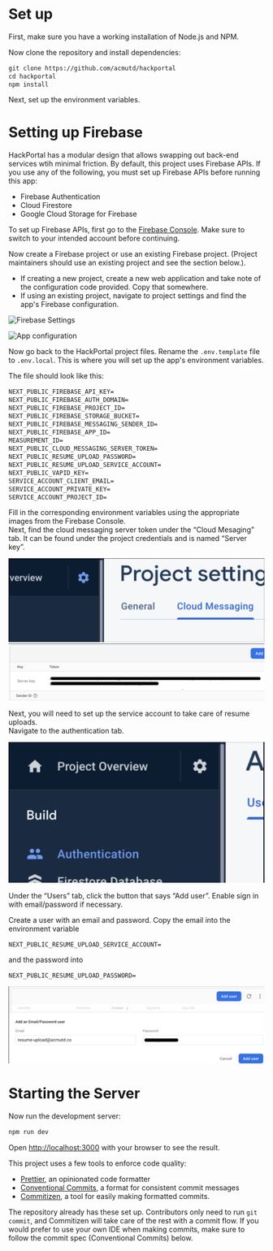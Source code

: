 # Set up

First, make sure you have a working installation of Node.js and NPM.

Now clone the repository and install dependencies:

```
git clone https://github.com/acmutd/hackportal
cd hackportal
npm install
```
Next, set up the environment variables.


# Setting up Firebase

HackPortal has a modular design that allows swapping out back-end services wtih
minimal friction. By default, this project uses Firebase APIs. If you use any of
the following, you must set up Firebase APIs before running this app:

- Firebase Authentication
- Cloud Firestore
- Google Cloud Storage for Firebase

To set up Firebase APIs, first go to the [Firebase Console](https://console.firebase.google.com).
Make sure to switch to your intended account before continuing.

Now create a Firebase project or use an existing Firebase project. (Project
maintainers should use an existing project and see the section below.).

- If creating a new project, create a new web application and take note of the
  configuration code provided. Copy that somewhere.
- If using an existing project, navigate to project settings and find the app's
  Firebase configuration.

![Firebase Settings](./images/set-up-1.png)

![App configuration](./images/set-up-2.png)

Now go back to the HackPortal project files. Rename the `.env.template` file to
`.env.local`. This is where you will set up the app's environment variables.

The file should look like this:

```
NEXT_PUBLIC_FIREBASE_API_KEY=
NEXT_PUBLIC_FIREBASE_AUTH_DOMAIN=
NEXT_PUBLIC_FIREBASE_PROJECT_ID=
NEXT_PUBLIC_FIREBASE_STORAGE_BUCKET=
NEXT_PUBLIC_FIREBASE_MESSAGING_SENDER_ID=
NEXT_PUBLIC_FIREBASE_APP_ID=
MEASUREMENT_ID=
NEXT_PUBLIC_CLOUD_MESSAGING_SERVER_TOKEN=
NEXT_PUBLIC_RESUME_UPLOAD_PASSWORD=
NEXT_PUBLIC_RESUME_UPLOAD_SERVICE_ACCOUNT=
NEXT_PUBLIC_VAPID_KEY=
SERVICE_ACCOUNT_CLIENT_EMAIL=
SERVICE_ACCOUNT_PRIVATE_KEY=
SERVICE_ACCOUNT_PROJECT_ID=

```

Fill in the corresponding environment variables using the appropriate images from the Firebase Console.  
Next, find the cloud messaging server token under the “Cloud Mesaging” tab. It can be found under the project credentials and is named “Server key”.

![Cloud Messaging](./images/set-up-3.png)
![Server key](./images/set-up-4.png)

Next, you will need to set up the service account to take care of resume uploads.  
Navigate to the authentication tab.

![Auth tab](./images/set-up-5.png)

Under the “Users” tab, click the button that says “Add user”. Enable sign in with email/password if necessary. 

Create a user with an email and password. Copy the email into the environment variable 
```
NEXT_PUBLIC_RESUME_UPLOAD_SERVICE_ACCOUNT=
```
and the password into
```
NEXT_PUBLIC_RESUME_UPLOAD_PASSWORD=
```

![Add user](./images/set-up-6.png)


# Starting the Server
Now run the development server:

```bash
npm run dev
```

Open [http://localhost:3000](http://localhost:3000) with your browser to see
the result.

This project uses a few tools to enforce code quality:

- [Prettier](https://prettier.io), an opinionated code formatter
- [Conventional Commits](https://www.conventionalcommits.org/en/v1.0.0/), a
  format for consistent commit messages
- [Commitizen](https://github.com/commitizen/cz-cli), a tool for easily making
  formatted commits.

The repository already has these set up. Contributors only need to run
`git commit`, and Commitizen will take care of the rest with a commit flow. If
you would prefer to use your own IDE when making commits, make sure to follow
the commit spec (Conventional Commits) below.
